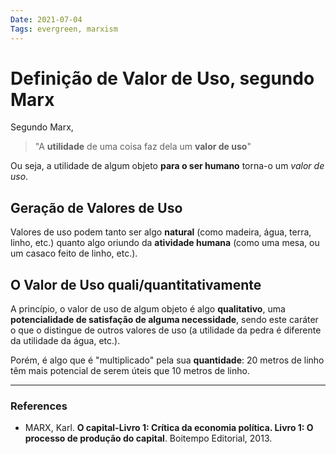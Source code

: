 ```yaml
---
Date: 2021-07-04
Tags: evergreen, marxism
---
```

# Definição de Valor de Uso, segundo Marx
Segundo Marx, 
> "A **utilidade** de uma coisa faz dela um **valor de uso**"

Ou seja, a utilidade de algum objeto **para o ser humano** torna-o um *valor de uso*. 

## Geração de Valores de Uso
Valores de uso podem tanto ser algo **natural** (como madeira, água, terra, linho, etc.) quanto algo oriundo da **atividade humana** (como uma mesa, ou um casaco feito de linho, etc.). 

## O Valor de Uso quali/quantitativamente
A princípio, o valor de uso de algum objeto é algo **qualitativo**, uma **potencialidade de satisfação de alguma necessidade**, sendo este caráter o que o distingue de outros valores de uso (a utilidade da pedra é diferente da utilidade da água, etc.). 

Porém, é algo que é "multiplicado" pela sua **quantidade**: $20$ metros de linho têm mais potencial de serem úteis que $10$ metros de linho.

---
### References
- MARX, Karl. **O capital-Livro 1: Crítica da economia política. Livro 1: O processo de produção do capital**. Boitempo Editorial, 2013.